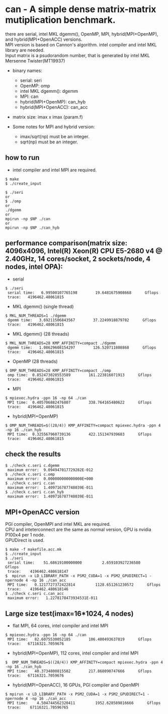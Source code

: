 can - A simple dense matrix-matrix mutiplication benchmark.
======
there are serial, intel MKL dgemm(), OpenMP, MPI, hybrid(MPI+OpenMP), and hybrid(MPI+OpenACC) versions.  
MPI version is based on Cannon's algorithm.
intel compiler and intel MKL library are needed.  
Input matrix is a psudorandom number, that is generated by intel MKL Mersenne Twister(MT19937)  
  
- binary names:  
  - serial: seri  
  - OpenMP: omp  
  - intel MKL dgemm(): dgemm  
  - MPI: can  
  - hybrid(MPI+OpenMP): can_hyb  
  - hybrid(MPI+OpenACC): can_acc
  
- matrix size: imax x imax (param.f)  
  
- Some notes for MPI and hybrid version:
  - imax/sqrt(np) must be an integer.
  - sqrt(np) must be an integer.

how to run
-------
* intel compiler and intel MPI are required.
~~~
$ make
$ ./create_input

$ ./seri
or
$ ./omp
or
./dgemm
or
mpirun -np $NP ./can
or
mpirun -np $NP ./can_hyb
~~~

performance comparison(matrix size: 4096x4096, Intel(R) Xeon(R) CPU E5-2680 v4 @ 2.40GHz, 14 cores/socket, 2 sockets/node, 4 nodes, intel OPA):
-------

* serial
~~~
$ ./seri
 serial time:   6.99500107765198        19.6481675908668      Gflops
 trace:   4196462.48061815
~~~
* MKL dgemm() (single thread)
~~~
$ MKL_NUM_THREADS=1 ./dgemm
 dgemm time:   3.69211506843567        37.2249918879782      Gflops
 trace:   4196462.48061815
~~~
* MKL dgemm() (28 threads)
~~~
$ MKL_NUM_THREADS=28 KMP_AFFINITY=compact ./dgemm
 dgemm time:   1.08629608154297        126.520711808868      Gflops
 trace:   4196462.48061815
~~~
* OpenMP (28 threads)
~~~
$ OMP_NUM_THREADS=28 KMP_AFFINITY=compact ./omp
 omp time:  0.852473020553589        161.223816071913      Gflops
 trace:   4196462.48061815
~~~
* MPI
~~~
$ mpiexec.hydra -ppn 16 -np 64 ./can
 MPI time:  0.405706882476807        338.764165480622      Gflops
 trace:   4196462.48061815
~~~
* hybrid(MPI+OpenMP)
~~~
$ OMP_NUM_THREADS=$((28/4)) KMP_AFFINITY=compact mpiexec.hydra -ppn 4 -np 16 ./can_hyb
 MPI time:  0.325567960739136        422.151347939683      Gflops
 trace:   4196462.48061815
~~~
check the results
-------
~~~
$ ./check c.seri c.dgemm
 maximum error:  9.094947017729282E-012
$ ./check c.seri c.omp
 maximum error:  0.000000000000000E+000
$ ./check c.seri c.can
 maximum error:  1.409716787748039E-011
$ ./check c.seri c.can_hyb
 maximum error:  1.409716787748039E-011
~~~

MPI+OpenACC version
-------
PGI compiler, OpenMPI and intel MKL are required.  
CPU and inteterconnect are the same as normal version, GPU is nvidia P100x4 per 1 node.  
GPUDirect is used.  
~~~
$ make -f makefile.acc.mk
$ ./create_input
$ ./seri
 serial time:    51.68619100000000         2.659103927236580      Gflops
 trace:    4196462.480618147
$  mpirun -x LD_LIBRARY_PATH -x PSM2_CUDA=1 -x PSM2_GPUDIRECT=1 -npernode 4 -np 16 ./can_acc
 MPI time:   0.1217727372422814         1128.651261230572      Gflops
 trace:    4196462.480618146
$ ./check c.seri c.can_acc
 maximum error:   1.2278178473934531E-011
~~~

Large size test(imax=16*1024, 4 nodes)
-------
* flat MPI, 64 cores, intel compiler and intel MPI
~~~
$ mpiexec.hydra -ppn 16 -np 64 ./can
 MPI time:   82.6075530052185        106.480493637819      Gflops
 trace:   67116321.7059676
~~~

* hybrid(MPI+OpenMP), 112 cores, intel compiler and intel MPI
~~~
$  OMP_NUM_THREADS=$((28/4)) KMP_AFFINITY=compact mpiexec.hydra -ppn 4 -np 16 ./can_hyb
 MPI time:   40.3734800815582        217.868090747666      Gflops
 trace:   67116321.7059676
~~~

* hybrid(MPI+OpenACC), 16 GPUs, PGI compiler and OpenMPI
~~~
$ mpirun -x LD_LIBRARY_PATH -x PSM2_CUDA=1 -x PSM2_GPUDIRECT=1 -npernode 4 -np 16 ./can_acc
 MPI time:    4.504744562320411         1952.628589816666      Gflops
 trace:    67116321.70596765
~~~
